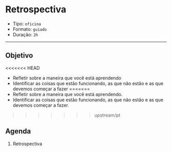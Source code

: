 # Retrospectiva

- Tipo: `oficina`
- Formato: `guiado`
- Duração: `2h`

***

## Objetivo

<<<<<<< HEAD
- Refletir sobre a maneira que você está aprendendo
- Identificar as coisas que estão funcionando, as que não estão e as que devemos começar a fazer
=======
- Refletir sobre a maneira que você está aprendendo.
- Identificar as coisas que estão funcionando, as que não estão e as que devemos começar a fazer.
>>>>>>> upstream/pt

## Agenda

1. Retrospectiva
